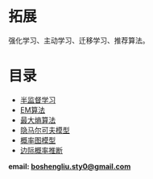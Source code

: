 <!--
    作者：刘博生
    email: boshengliu.sty0@gmail.com
**  本文档可用于个人学习目的，不得用于商业目的  **
-->

# 拓展

强化学习、主动学习、迁移学习、推荐算法。

# 目录


* [半监督学习](/expand_algorithms/chapter/semi_supervise.md)
* [EM算法](/expand_algorithms/chapter/EM.md)
* [最大熵算法](/expand_algorithms/chapter/maxent.md)
* [隐马尔可夫模型](/expand_algorithms/chapter/HMM.md)
* [概率图模型](/expand_algorithms/chapter/CRF.md)
* [边际概率推断](/expand_algorithms/chapter/prob_infer.md)

**email: boshengliu.sty0@gmail.com** 